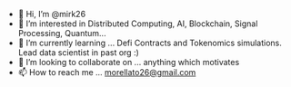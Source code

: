 - 👋 Hi, I’m @mirk26
- 👀 I’m interested in Distributed Computing, AI, Blockchain, Signal Processing, Quantum...
- 🌱 I’m currently learning ... Defi Contracts and Tokenomics simulations. Lead data scientist in past org :) 
- 💞️ I’m looking to collaborate on ... anything which motivates 
- 📫 How to reach me ... morellato26@gmail.com

<!---
mirk26/mirk26 is a ✨ special ✨ repository because its `README.md` (this file) appears on your GitHub profile.
You can click the Preview link to take a look at your changes.
--->

